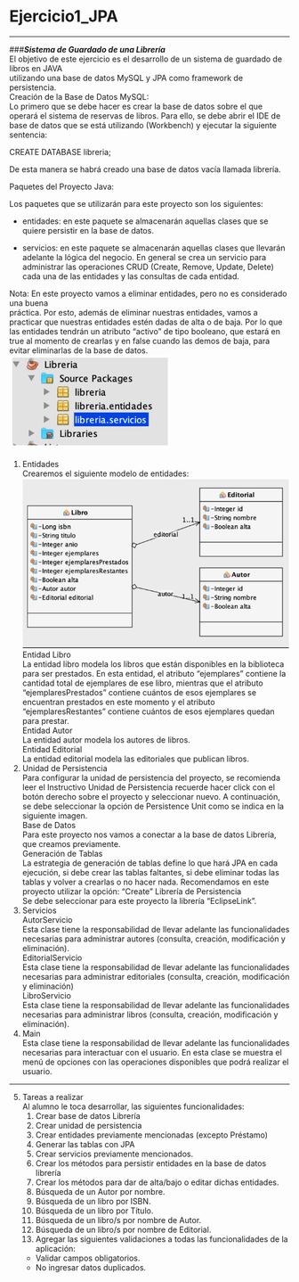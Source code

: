 # Ejercicio1_JPA
---
###***Sistema de Guardado de una Librería***<br>
El objetivo de este ejercicio es el desarrollo de un sistema de guardado de libros en JAVA<br>
utilizando una base de datos MySQL y JPA como framework de persistencia.<br>
Creación de la Base de Datos MySQL:<br>
Lo primero que se debe hacer es crear la base de datos sobre el que operará el sistema de
reservas de libros. Para ello, se debe abrir el IDE de base de datos que se está utilizando
(Workbench) y ejecutar la siguiente sentencia:<br>

CREATE DATABASE libreria;

De esta manera se habrá creado una base de datos vacía llamada librería.

Paquetes del Proyecto Java:

Los paquetes que se utilizarán para este proyecto son los siguientes:

- entidades: en este paquete se almacenarán aquellas clases que se quiere persistir en la
base de datos.

- servicios: en este paquete se almacenarán aquellas clases que llevarán adelante la lógica
del negocio. En general se crea un servicio para administrar las operaciones CRUD
(Create, Remove, Update, Delete) cada una de las entidades y las consultas de cada
entidad.

Nota: En este proyecto vamos a eliminar entidades, pero no es considerado una buena<br>
práctica. Por esto, además de eliminar nuestras entidades, vamos a practicar que nuestras
entidades estén dadas de alta o de baja. Por lo que las entidades tendrán un atributo “activo”
de tipo booleano, que estará en true al momento de crearlas y en false cuando las demos de
baja, para evitar eliminarlas de la base de datos.<br>
<img src="src/images/libreriaPackages.PNG"><br>
1. Entidades<br>
Crearemos el siguiente modelo de entidades:<br>
<img src="src/images/UMLlibreria.PNG"><br>
Entidad Libro<br>
La entidad libro modela los libros que están disponibles en la biblioteca para ser prestados. En
esta entidad, el atributo “ejemplares” contiene la cantidad total de ejemplares de ese libro,
mientras que el atributo “ejemplaresPrestados” contiene cuántos de esos ejemplares se
encuentran prestados en este momento y el atributo “ejemplaresRestantes” contiene cuántos
de esos ejemplares quedan para prestar.<br>
Entidad Autor<br>
La entidad autor modela los autores de libros.<br>
Entidad Editorial<br>
La entidad editorial modela las editoriales que publican libros.<br>
2. Unidad de Persistencia<br>
Para configurar la unidad de persistencia del proyecto, se recomienda leer el Instructivo
Unidad de Persistencia recuerde hacer click con el botón derecho sobre el proyecto y
seleccionar nuevo. A continuación, se debe seleccionar la opción de Persistence Unit como se
indica en la siguiente imagen.<br>
Base de Datos<br>
Para este proyecto nos vamos a conectar a la base de datos Librería, que creamos previamente.<br>
Generación de Tablas<br>
La estrategia de generación de tablas define lo que hará JPA en cada ejecución, si debe crear
las tablas faltantes, si debe eliminar todas las tablas y volver a crearlas o no hacer nada.
Recomendamos en este proyecto utilizar la opción: “Create”
Librería de Persistencia<br>
Se debe seleccionar para este proyecto la librería “EclipseLink”.<br>
3. Servicios<br>
AutorServicio<br>
Esta clase tiene la responsabilidad de llevar adelante las funcionalidades necesarias para
administrar autores (consulta, creación, modificación y eliminación).<br>
EditorialServicio<br>
Esta clase tiene la responsabilidad de llevar adelante las funcionalidades necesarias para
administrar editoriales (consulta, creación, modificación y eliminación)<br>
LibroServicio<br>
Esta clase tiene la responsabilidad de llevar adelante las funcionalidades necesarias para
administrar libros (consulta, creación, modificación y eliminación).<br>
4. Main<br>
Esta clase tiene la responsabilidad de llevar adelante las funcionalidades necesarias para
interactuar con el usuario. En esta clase se muestra el menú de opciones con las operaciones
disponibles que podrá realizar el usuario.<br>
---
5. Tareas a realizar<br>
Al alumno le toca desarrollar, las siguientes funcionalidades:
    1. Crear base de datos Librería
    2. Crear unidad de persistencia
    3. Crear entidades previamente mencionadas (excepto Préstamo)
    4. Generar las tablas con JPA
    5. Crear servicios previamente mencionados.
    6. Crear los métodos para persistir entidades en la base de datos librería
    7. Crear los métodos para dar de alta/bajo o editar dichas entidades.
    8. Búsqueda de un Autor por nombre.
    9. Búsqueda de un libro por ISBN.
    10. Búsqueda de un libro por Título.
    11. Búsqueda de un libro/s por nombre de Autor.
    12. Búsqueda de un libro/s por nombre de Editorial.
    13. Agregar las siguientes validaciones a todas las funcionalidades de la aplicación:
      - Validar campos obligatorios.
      - No ingresar datos duplicados.
